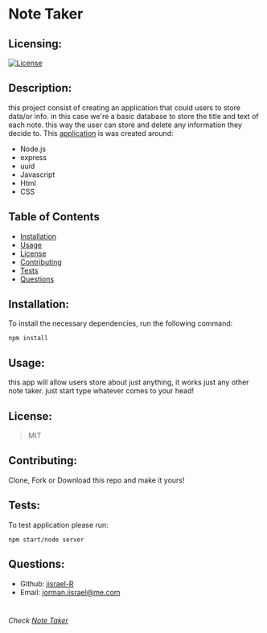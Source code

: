 # Note Taker
  
  
  ## Licensing:
  [![License](https://img.shields.io/badge/license-MIT-blue)](https://shields.io)
  
  ## Description:
  this project consist of creating an application that could users to store
  data/or info. in this case we're a basic database to store the title and 
  text of each note. this way the user can store and delete any information
  they decide to. This [application](https://arcane-atoll-43077.herokuapp.com/) is was created around:

  - Node.js
  - express
  - uuid
  - Javascript
  - Html
  - CSS

  ## Table of Contents 
  - [Installation](#installation)
  - [Usage](#usage)
  - [License](#license)
  - [Contributing](#contributing)
  - [Tests](#tests)
  - [Questions](#questions)
  
  ## Installation:
  To install the necessary dependencies, run the following command:

    npm install
  
 
  ## Usage:
  this app will allow users store about just anything, it works just any other note taker. just start type whatever comes to your head!
  ## License:
 > MIT
  ## Contributing:
  Clone, Fork or Download this repo and make it yours!
  ## Tests:
  To test application please run:
   
    npm start/node server
  
  ## Questions:
  - Github: [jisrael-R](https://github.com/jisrael-R)
  - Email: jorman.iisrael@me.com 
  
  
 
#
  
  *Check [Note Taker]((https://arcane-atoll-43077.herokuapp.com/))*
